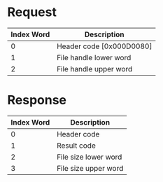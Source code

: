 # Request

| Index Word | Description                |
|------------|----------------------------|
| 0          | Header code \[0x000D0080\] |
| 1          | File handle lower word     |
| 2          | File handle upper word     |

# Response

| Index Word | Description          |
|------------|----------------------|
| 0          | Header code          |
| 1          | Result code          |
| 2          | File size lower word |
| 3          | File size upper word |
